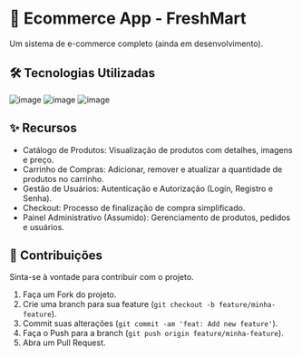 # 🛒 Ecommerce App - FreshMart

Um sistema de e-commerce completo (ainda em desenvolvimento).

## 🛠️ Tecnologias Utilizadas

![image](https://img.shields.io/badge/Docker-2CA5E0?style=for-the-badge&logo=docker&logoColor=white)
![image](https://img.shields.io/badge/Laravel-FF2D20?style=for-the-badge&logo=laravel&logoColor=white)
![image](https://img.shields.io/badge/MySQL-005C84?style=for-the-badge&logo=mysql&logoColor=white)


## ✨ Recursos
- Catálogo de Produtos: Visualização de produtos com detalhes, imagens e preço.
- Carrinho de Compras: Adicionar, remover e atualizar a quantidade de produtos no carrinho.
- Gestão de Usuários: Autenticação e Autorização (Login, Registro e Senha).
- Checkout: Processo de finalização de compra simplificado.
- Painel Administrativo (Assumido): Gerenciamento de produtos, pedidos e usuários.


## 🤝 Contribuições
Sinta-se à vontade para contribuir com o projeto.
1. Faça um Fork do projeto.
2. Crie uma branch para sua feature (```git checkout -b feature/minha-feature```). 
3. Commit suas alterações (```git commit -am 'feat: Add new feature'```). 
4. Faça o Push para a branch (```git push origin feature/minha-feature```). 
5. Abra um Pull Request.

